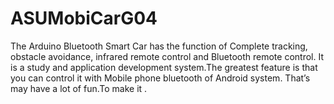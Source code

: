 # ASUMobiCarG04
The Arduino Bluetooth Smart Car has the function of Complete tracking, obstacle avoidance, infrared remote control and Bluetooth remote control. It is a study and application development system.The greatest feature is that you can control it with Mobile phone bluetooth of Android system. That’s may have a lot of fun.To make it .
